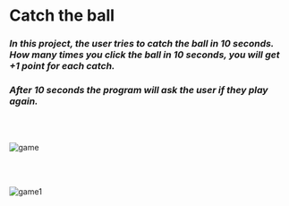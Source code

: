 # Catch the ball

### *In this project, the user tries to catch the ball in 10 seconds. How many times you click the ball in 10 seconds, you will get +1 point for each catch.*

### *After 10 seconds the program will ask the user if they play again.*

<br>

<br>

![game](https://user-images.githubusercontent.com/80538415/189542162-3424bb94-e6a5-44c3-b823-99773a83a4ff.png)


<br>

<br>

![game1](https://user-images.githubusercontent.com/80538415/189542172-a388f192-e29b-49f3-89f2-b7491c870de8.png)

